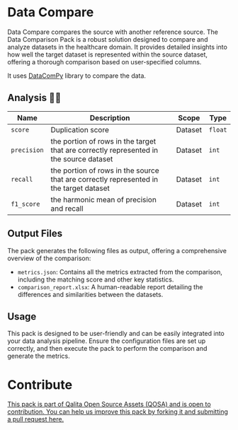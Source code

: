 # Data Compare

Data Compare compares the source with another reference source.
The Data Comparison Pack is a robust solution designed to compare and analyze datasets in the healthcare domain. It provides detailed insights into how well the target dataset is represented within the source dataset, offering a thorough comparison based on user-specified columns.

It uses [DataComPy](https://github.com/capitalone/datacompy) library to compare the data.

## Analysis 🕵️‍♂️

| Name         | Description          | Scope   | Type    |
| ------------ | -------------------- | ------- | ------- |
| `score`      | Duplication score    | Dataset | `float` |
| `precision` | the portion of rows in the target that are correctly represented in the source dataset | Dataset | `int`   |
| `recall` | the portion of rows in the source that are correctly represented in the target dataset | Dataset | `int`   |
| `f1_score` | the harmonic mean of precision and recall | Dataset | `int`   |

## Output Files

The pack generates the following files as output, offering a comprehensive overview of the comparison:

- `metrics.json`: Contains all the metrics extracted from the comparison, including the matching score and other key statistics.
- `comparison_report.xlsx`: A human-readable report detailing the differences and similarities between the datasets.

## Usage

This pack is designed to be user-friendly and can be easily integrated into your data analysis pipeline. Ensure the configuration files are set up correctly, and then execute the pack to perform the comparison and generate the metrics.

# Contribute

[This pack is part of Qalita Open Source Assets (QOSA) and is open to contribution. You can help us improve this pack by forking it and submitting a pull request here.](https://github.com/qalita-io/packs)

